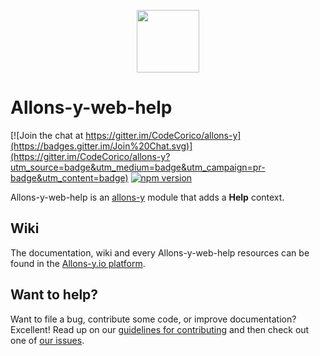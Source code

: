 <p align="center"><img src="http://codecorico.com/allons-y-logo.png" height="100" /></p>

# Allons-y-web-help

[![Join the chat at https://gitter.im/CodeCorico/allons-y](https://badges.gitter.im/Join%20Chat.svg)](https://gitter.im/CodeCorico/allons-y?utm_source=badge&utm_medium=badge&utm_campaign=pr-badge&utm_content=badge)
[![npm version](https://badge.fury.io/js/allons-y-web-help.svg)](https://badge.fury.io/js/allons-y-web-help)

Allons-y-web-help is an [allons-y](https://github.com/CodeCorico/allons-y) module that adds a **Help** context.

## Wiki

The documentation, wiki and every Allons-y-web-help resources can be found in the [Allons-y.io platform](https://allons-y.io).

## Want to help?

Want to file a bug, contribute some code, or improve documentation? Excellent! Read up on our [guidelines for contributing](CONTRIBUTING.md) and then check out one of [our issues](https://github.com/CodeCorico/allons-y-web-help/issues).
